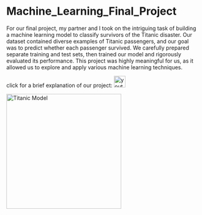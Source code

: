 <h1>Machine_Learning_Final_Project</h1>
<p>
For our final project, my partner and I took on the intriguing task of building a machine learning model to classify survivors of the Titanic disaster. Our dataset contained diverse examples of Titanic passengers, and our goal was to predict whether each passenger survived. We carefully prepared separate training and test sets, then trained our model and rigorously evaluated its performance. This project was highly meaningful for us, as it allowed us to explore and apply various machine learning techniques.
</p>
<p>click for a brief explanation of our project: <a href= "https://youtu.be/kvMPZMIcLzU"><img src="https://img.freepik.com/premium-vector/square-youtube-logo-isolated-white-background_469489-911.jpg" alt="youtube" width="30"/></a></p>
<img src="https://i.pinimg.com/736x/53/43/a3/5343a31d9bd809ae33ada86b8d21d5a9.jpg" alt="Titanic Model" width="300"/>
